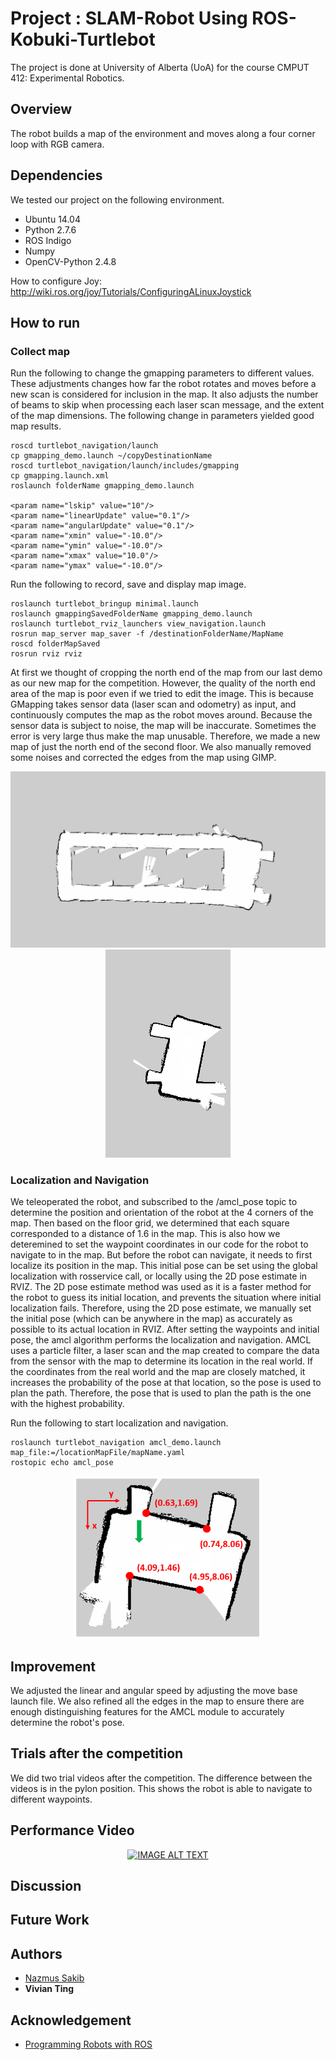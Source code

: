 # Project : SLAM-Robot Using ROS-Kobuki-Turtlebot
The project is done at University of Alberta (UoA) for the course CMPUT 412: Experimental Robotics.

## Overview
The robot builds a map of the environment and moves along a four corner loop with RGB camera.


## Dependencies
We tested our project on the following environment.
* Ubuntu 14.04
* Python 2.7.6
* ROS Indigo
* Numpy
* OpenCV-Python 2.4.8
 

How to configure Joy:
http://wiki.ros.org/joy/Tutorials/ConfiguringALinuxJoystick

## How to run 
### Collect map 
Run the following to change the gmapping parameters to different values. These adjustments changes how far the robot rotates and moves before a new scan is considered for inclusion in the map. It also adjusts the number of beams to skip when processing each laser scan message, and the extent of the map dimensions. The following change in parameters yielded good map results.
```
roscd turtlebot_navigation/launch
cp gmapping_demo.launch ~/copyDestinationName
roscd turtlebot_navigation/launch/includes/gmapping
cp gmapping.launch.xml
roslaunch folderName gmapping_demo.launch

<param name="lskip" value="10"/>
<param name="linearUpdate" value="0.1"/>
<param name="angularUpdate" value="0.1"/>
<param name="xmin" value="-10.0"/>
<param name="ymin" value="-10.0"/>
<param name="xmax" value="10.0"/>
<param name="ymax" value="-10.0"/>
```
Run the following to record, save and display map image. 
```
roslaunch turtlebot_bringup minimal.launch
roslaunch gmappingSavedFolderName gmapping_demo.launch
roslaunch turtlebot_rviz_launchers view_navigation.launch
rosrun map_server map_saver -f /destinationFolderName/MapName
roscd folderMapSaved 
rosrun rviz rviz
```
At first we thought of cropping the north end of the map from our last demo as our new map for the competition. However, the quality of the north end area of the map is poor even if we tried to edit the image. This is because GMapping takes sensor data (laser scan and odometry) as input, and continuously computes the map as the robot moves around. Because the sensor data is subject to noise, the map will be inaccurate. Sometimes the error is very large thus make the map unusable. Therefore, we made a new map of just the north end of the second floor. We also manually removed some noises and corrected the edges from the map using GIMP. 

<div align="center">
  <img src ="img_src/map1.png" width ="600"> <img src ="img_src/map2.png" width ="200"> 
</div>

### Localization and Navigation
We teleoperated the robot, and subscribed to the /amcl_pose topic to determine the position and orientation of the robot at the 4 corners of the map. Then based on the floor grid, we determined that each square corresponded to a distance of 1.6 in the map. This is also how we deteremined to set the waypoint coordinates in our code for the robot to navigate to in the map. But before the robot can navigate, it needs to first localize its position in the map. This initial pose can be set using the global localization with rosservice call, or locally using the 2D pose estimate in RVIZ. The 2D pose estimate method was used as it is a faster method for the robot to guess its initial location, and prevents the situation where initial localization fails. Therefore, using the 2D pose estimate, we manually set the initial pose (which can be anywhere in the map) as accurately as possible to its actual location in RVIZ. 
After setting the waypoints and initial pose, the amcl algorithm performs the localization and navigation. AMCL uses a particle filter, a laser scan and the map created to compare the data from the sensor with the map to determine its location in the real world. If the coordinates from the real world and the map are closely matched, it increases the probability of the pose at that location, so the pose is used to plan the path. Therefore, the pose that is used to plan the path is the one with the highest probability. 

Run the following to start localization and navigation.
```
roslaunch turtlebot_navigation amcl_demo.launch map_file:=/locationMapFile/mapName.yaml
rostopic echo amcl_pose

```
<div align="center">
  <img src ="img_src/map3.png" width ="300"> 
</div>

## Improvement
We adjusted the linear and angular speed by adjusting the move base launch file. We also refined all the edges in the map to ensure there are enough distinguishing features for the AMCL module to accurately determine the robot's pose. 

## Trials after the competition
We did two trial videos after the competition. The difference between the videos is in the pylon position. This shows the robot is able to navigate to different waypoints. 

## Performance Video
<div align="center">
  <a href="https://www.youtube.comVIDEO HERE"><img src="https://img.youtube.comVIDEOHERE.jpg" alt="IMAGE ALT TEXT"></a>
</div>

## Discussion


## Future Work


## Authors

* [Nazmus Sakib](https://github.com/nsa31)
* **Vivian Ting**
## Acknowledgement 

* [Programming Robots with ROS](https://github.com/osrf/rosbook/blob/master)

